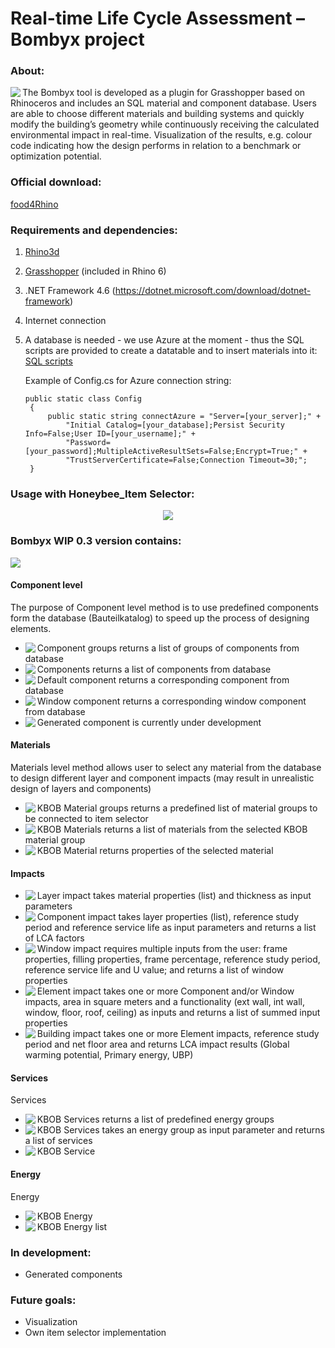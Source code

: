 
# Real-time Life Cycle Assessment – Bombyx project

### About:
<img align="left" src="https://i.imgur.com/aJduNdT.png">
The Bombyx tool is developed as a plugin for Grasshopper based on Rhinoceros and includes an SQL material and component database. Users are able to choose different materials and building systems and quickly modify the building’s geometry while continuously receiving the calculated environmental impact in real-time. Visualization of the results, e.g. colour code indicating how the design performs in relation to a benchmark or optimization potential. 


### Official download:
[food4Rhino](https://www.food4rhino.com/app/bombyx)


### Requirements and dependencies:
1. [Rhino3d](https://www.rhino3d.com/)
2. [Grasshopper](https://www.grasshopper3d.com/) (included in Rhino 6)
3. .NET Framework 4.6 (https://dotnet.microsoft.com/download/dotnet-framework)
4. Internet connection
5. A database is needed - we use Azure at the moment - thus the SQL scripts are provided to create a datatable and to insert materials into it:   
   [SQL scripts](../master/Bombyx.Data/SQLscripts)
   
   Example of Config.cs for Azure connection string:
   
   ```
   public static class Config
    {
        public static string connectAzure = "Server=[your_server];" +
            "Initial Catalog=[your_database];Persist Security Info=False;User ID=[your_username];" +
            "Password=[your_password];MultipleActiveResultSets=False;Encrypt=True;" +
            "TrustServerCertificate=False;Connection Timeout=30;";
    }
   ```


### Usage with Honeybee_Item Selector:
<p align="center">
   <img src="https://i.imgur.com/kOlomya.png">
</p>

### Bombyx WIP 0.3 version contains:
<img src="https://i.imgur.com/Qwha58A.png">

#### Component level
The purpose of Component level method is to use predefined components form the database (Bauteilkatalog) to speed up the process of designing elements.


* <img align="left" src="https://i.imgur.com/F293wrp.png"> Component groups returns a list of groups of components from database
* <img align="left" src="https://i.imgur.com/WoeUszU.png"> Components returns a list of components from database
* <img align="left" src="https://i.imgur.com/C7gY4K8.png"> Default component returns a corresponding component from database
* <img align="left" src="https://i.imgur.com/AUMqIlM.png"> Window component returns a corresponding window component from database
* <img align="left" src="https://i.imgur.com/V2BobEe.png"> Generated component is currently under development


#### Materials
Materials level method allows user to select any material from the database to design different layer and component impacts (may result in unrealistic design of layers and components)


* <img align="left" src="https://i.imgur.com/23wYHjz.png"> KBOB Material groups returns a predefined list of material groups to be connected to item selector
* <img align="left" src="https://i.imgur.com/DsVmjsW.png"> KBOB Materials returns a list of materials from the selected KBOB material group
* <img align="left" src="https://i.imgur.com/dRbvd8Y.png"> KBOB Material returns properties of the selected material


#### Impacts

* <img align="left" src="https://i.imgur.com/ZBn5cud.png"> Layer impact takes material properties (list) and thickness as input parameters
* <img align="left" src="https://i.imgur.com/tjWF6Zl.png"> Component impact takes layer properties (list), reference study period and reference service life as input parameters and returns a list of LCA factors
* <img align="left" src="https://i.imgur.com/tvMHrQU.png"> Window impact requires multiple inputs from the user: frame properties, filling properties, frame percentage, reference study period, reference service life and U value; and returns a list of window properties
* <img align="left" src="https://i.imgur.com/UScf1bV.png"> Element impact takes one or more Component and/or Window impacts, area in square meters and a functionality (ext wall, int wall, window, floor, roof, ceiling) as inputs and returns a list of summed input properties
* <img align="left" src="https://i.imgur.com/littJit.png"> Building impact takes one or more Element impacts, reference study period and net floor area and returns LCA impact results (Global warming potential, Primary energy, UBP)


#### Services
Services


* <img align="left" src="https://i.imgur.com/tG3BK1b.png"> KBOB Services returns a list of predefined energy groups
* <img align="left" src="https://i.imgur.com/sOQekAn.png"> KBOB Services takes an energy group as input parameter and returns a list of services 
* <img align="left" src="https://i.imgur.com/QDmu5fd.png"> KBOB Service 


#### Energy
Energy


* <img align="left" src="https://i.imgur.com/pUaY2H5.png"> KBOB Energy
* <img align="left" src="https://i.imgur.com/dUzZUKK.png"> KBOB Energy list 


### In development:
- Generated components


### Future goals:
+ Visualization
+ Own item selector implementation
